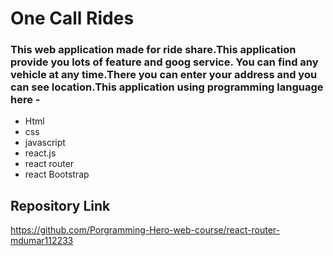 # One Call Rides

### This web application made for ride share.This application provide you lots of feature and goog service. You can find any vehicle at any time.There you can enter your address and you can see location.This application using programming language here -

- Html
- css
- javascript
- react.js
- react router
- react Bootstrap

## Repository Link 

https://github.com/Porgramming-Hero-web-course/react-router-mdumar112233